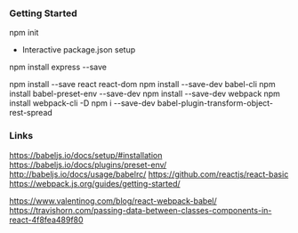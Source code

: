 ### Getting Started
npm init
- Interactive package.json setup

npm install express --save

npm install --save react react-dom
npm install --save-dev babel-cli
npm install babel-preset-env --save-dev
npm install --save-dev webpack
npm install webpack-cli -D
npm i --save-dev babel-plugin-transform-object-rest-spread


### Links
https://babeljs.io/docs/setup/#installation
https://babeljs.io/docs/plugins/preset-env/
http://babeljs.io/docs/usage/babelrc/
https://github.com/reactjs/react-basic
https://webpack.js.org/guides/getting-started/

https://www.valentinog.com/blog/react-webpack-babel/
https://travishorn.com/passing-data-between-classes-components-in-react-4f8fea489f80